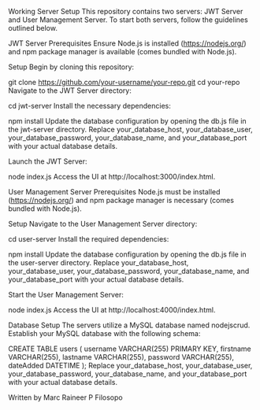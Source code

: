 Working Server Setup
This repository contains two servers: JWT Server and User Management Server. To start both servers, follow the guidelines outlined below.

JWT Server
Prerequisites
Ensure Node.js is installed (https://nodejs.org/) and npm package manager is available (comes bundled with Node.js).

Setup
Begin by cloning this repository:



git clone https://github.com/your-username/your-repo.git
cd your-repo
Navigate to the JWT Server directory:



cd jwt-server
Install the necessary dependencies:



npm install
Update the database configuration by opening the db.js file in the jwt-server directory. Replace your_database_host, your_database_user, your_database_password, your_database_name, and your_database_port with your actual database details.

Launch the JWT Server:



node index.js
Access the UI at http://localhost:3000/index.html.

User Management Server
Prerequisites
Node.js must be installed (https://nodejs.org/) and npm package manager is necessary (comes bundled with Node.js).

Setup
Navigate to the User Management Server directory:



cd user-server
Install the required dependencies:



npm install
Update the database configuration by opening the db.js file in the user-server directory. Replace your_database_host, your_database_user, your_database_password, your_database_name, and your_database_port with your actual database details.

Start the User Management Server:



node index.js
Access the UI at http://localhost:4000/index.html.

Database Setup
The servers utilize a MySQL database named nodejscrud. Establish your MySQL database with the following schema:



CREATE TABLE users (
  username VARCHAR(255) PRIMARY KEY,
  firstname VARCHAR(255),
  lastname VARCHAR(255),
  password VARCHAR(255),
  dateAdded DATETIME
);
Replace your_database_host, your_database_user, your_database_password, your_database_name, and your_database_port with your actual database details.

Written by Marc Raineer P Filosopo





